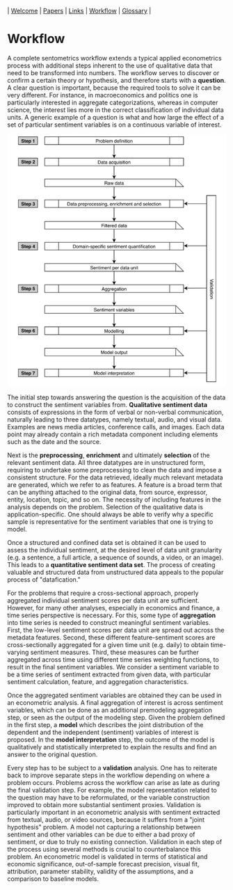 
| [Welcome](welcome.md) | [Papers](papers.md) | [Links](links.md) | [Workflow](workflow.md) | [Glossary](glossary.md) |

# Workflow

A complete sentometrics workflow extends a typical applied econometrics process with additional steps inherent to the use of qualitative data that need to be transformed into numbers. The workflow serves to discover or confirm a certain theory or hypothesis, and therefore starts with a **question**. A clear question is important, because the required tools to solve it can be very different. For instance, in macroeconomics and politics one is particularly interested in aggregate categorizations, whereas in computer science, the interest lies more in the correct classification of individual data units. A generic example of a question is what and how large the effect of a set of particular sentiment variables is on a continuous variable of interest.

![workflow](workflow.png)

The initial step towards answering the question is the acquisition of the data to construct the sentiment variables from. **Qualitative sentiment data** consists of expressions in the form of verbal or non-verbal communication, naturally leading to three datatypes, namely textual, audio, and visual data. Examples are news media articles, conference calls, and images. Each data point may already contain a rich metadata component including elements such as the date and the source.

Next is the **preprocessing**, **enrichment** and ultimately **selection** of the relevant sentiment data. All three datatypes are in unstructured form, requiring to undertake some preprocessing to clean the data and impose a consistent structure. For the data retrieved, ideally much relevant metadata are generated, which we refer to as features. A feature is a broad term that can be anything attached to the original data, from source, expressor, entity, location, topic, and so on. The necessity of including features in the analysis depends on the problem. Selection of the qualitative data is application-specific. One should always be able to verify why a specific sample is representative for the sentiment variables that one is trying to model.

Once a structured and confined data set is obtained it can be used to assess the individual sentiment, at the desired level of data unit granularity (e.g. a sentence, a full article, a sequence of sounds, a video, or an image). This leads to a **quantitative sentiment data set**. The process of creating valuable and structured data from unstructured data appeals to the popular process of "datafication."

For the problems that require a cross-sectional approach, properly aggregated individual sentiment scores per data unit are sufficient. However, for many other analyses, especially in economics and finance, a time series perspective is necessary. For this, some type of **aggregation** into time series is needed to construct meaningful sentiment variables. First, the low-level sentiment scores per data unit are spread out across the metadata features. Second, these different feature-sentiment scores are cross-sectionally aggregated for a given time unit (e.g. daily) to obtain time-varying sentiment measures. Third, these measures can be further aggregated across time using different time series weighting functions, to result in the final sentiment variables. We consider a sentiment variable to be a time series of sentiment extracted from given data, with particular sentiment calculation, feature, and aggregation characteristics.

Once the aggregated sentiment variables are obtained they can be used in an econometric analysis. A final aggregation of interest is across sentiment variables, which can be done as an additional premodeling aggregation step, or seen as the output of the modeling step. Given the problem defined in the first step, a **model** which describes the joint distribution of the dependent and the independent (sentiment) variables of interest is proposed. In the **model interpretation** step, the outcome of the model is qualitatively and statistically interpreted to explain the results and find an answer to the original question.

Every step has to be subject to a **validation** analysis. One has to reiterate back to improve separate steps in the workflow depending on where a problem occurs. Problems across the workflow can arise as late as during the final validation step. For example, the model representation related to the question may have to be reformulated, or the variable construction improved to obtain more substantial sentiment proxies. Validation is particularly important in an econometric analysis with sentiment extracted from textual, audio, or video sources, because it suffers from a "joint hypothesis" problem. A model not capturing a relationship between sentiment and other variables can be due to either a bad proxy of sentiment, or due to truly no existing connection. Validation in each step of the process using several methods is crucial to counterbalance this problem. An econometric model is validated in terms of statistical and economic significance, out-of-sample forecast precision, visual fit, attribution, parameter stability, validity of the assumptions, and a comparison to baseline models.

